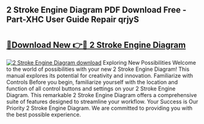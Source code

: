 ## 2 Stroke Engine Diagram PDF Download Free - Part-XHC User Guide Repair qrjyS

# <h2><a href="http://dfi71o3.blite.top/?on=2+Stroke+Engine+Diagram">🔗Download New 👉🔴 2 Stroke Engine Diagram</a></h2>

[![2 Stroke Engine Diagram download](https://i.imgur.com/lujVjoI.png)](http://dfi71o3.blite.top/?on=2+Stroke+Engine+Diagram)
Exploring New Possibilities Welcome to the world of possibilities with your new 2 Stroke Engine Diagram! This manual explores its potential for creativity and innovation. Familiarize with Controls Before you begin, familiarize yourself with the location and function of all control buttons and settings on your 2 Stroke Engine Diagram. This remarkable 2 Stroke Engine Diagram offers a comprehensive suite of features designed to streamline your workflow. Your Success is Our Priority 2 Stroke Engine Diagram. We are committed to providing you with the best possible experience.
